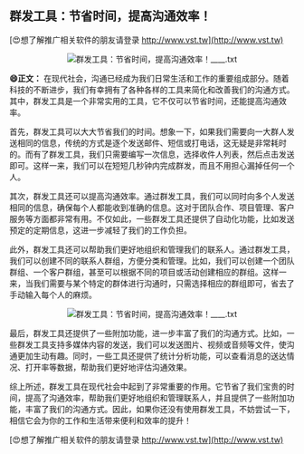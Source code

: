 ## **群发工具：节省时间，提高沟通效率！**

[😍想了解推广相关软件的朋友请登录 http://www.vst.tw](http://www.vst.tw)

 <center><img src="https://vst.tw/MP4/tuiguang/png/1.png" alt="群发工具：节省时间，提高沟通效率！____.txt"></center>

**😄正文：**
在现代社会，沟通已经成为我们日常生活和工作的重要组成部分。随着科技的不断进步，我们有幸拥有了各种各样的工具来简化和改善我们的沟通方式。其中，群发工具是一个非常实用的工具，它不仅可以节省时间，还能提高沟通效率。

首先，群发工具可以大大节省我们的时间。想象一下，如果我们需要向一大群人发送相同的信息，传统的方式是逐个发送邮件、短信或打电话，这无疑是非常耗时的。而有了群发工具，我们只需要编写一次信息，选择收件人列表，然后点击发送即可。这样一来，我们可以在短短几秒钟内完成群发，而且不用担心漏掉任何一个人。

其次，群发工具还可以提高沟通效率。通过群发工具，我们可以同时向多个人发送相同的信息，确保每个人都能收到准确的信息。这对于团队合作、项目管理、客户服务等方面都非常有用。不仅如此，一些群发工具还提供了自动化功能，比如发送预定的定期信息，这进一步减轻了我们的工作负担。

此外，群发工具还可以帮助我们更好地组织和管理我们的联系人。通过群发工具，我们可以创建不同的联系人群组，方便分类和管理。比如，我们可以创建一个团队群组、一个客户群组，甚至可以根据不同的项目或活动创建相应的群组。这样一来，当我们需要与某个特定的群体进行沟通时，只需选择相应的群组即可，省去了手动输入每个人的麻烦。

 <center><img src="https://vst.tw/MP4/tuiguang/png/5.png" alt="群发工具：节省时间，提高沟通效率！____.txt"></center>

最后，群发工具还提供了一些附加功能，进一步丰富了我们的沟通方式。比如，一些群发工具支持多媒体内容的发送，我们可以发送图片、视频或音频等文件，使沟通更加生动有趣。同时，一些工具还提供了统计分析功能，可以查看消息的送达情况、打开率等数据，帮助我们更好地评估沟通效果。

综上所述，群发工具在现代社会中起到了非常重要的作用。它节省了我们宝贵的时间，提高了沟通效率，帮助我们更好地组织和管理联系人，并且提供了一些附加功能，丰富了我们的沟通方式。因此，如果你还没有使用群发工具，不妨尝试一下，相信它会为你的工作和生活带来便利和效率的提升！

[😍想了解推广相关软件的朋友请登录 http://www.vst.tw](http://www.vst.tw)



